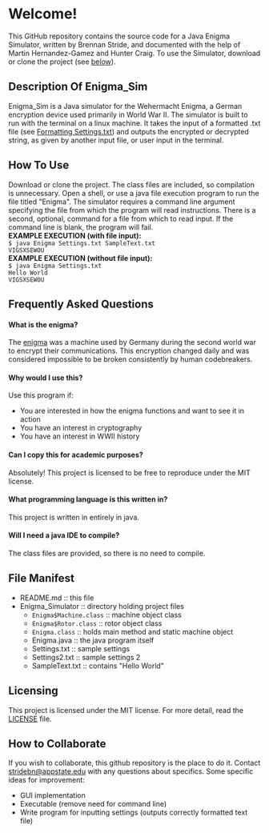 # Welcome!
This GitHub repository contains the source code for a Java Enigma Simulator, written by Brennan Stride, and documented with the help of Martin Hernandez-Gamez and Hunter Craig. To use the Simulator, download or clone the project (see [below](#frequently-asked-questions)).

## Description Of Enigma_Sim 
Enigma_Sim is a Java simulator for the Wehermacht Enigma, a German encryption device used primarily in World War II. The simulator is built to run with the terminal on a linux machine. It takes the input of a formatted .txt file (see [Formatting Settings.txt](#formatting-settings)) and outputs the encrypted or decrypted string, as given by another input file, or user input in the terminal.

## How To Use
Download or clone the project. The class files are included, so compilation is unnecessary. Open a shell, or use a java file execution program to run the file titled "Enigma". The simulator requires a command line argument specifying the file from which the program will read instructions. There is a second, optional, command for a file from which to read input. If the command line is blank, the program will fail.  
    **EXAMPLE EXECUTION (with file input):**   
    `$ java Enigma Settings.txt SampleText.txt`  
    `VIGSXSEWOU`   
    **EXAMPLE EXECUTION (without file input):**   
    `$ java Enigma Settings.txt`  
    `Hello World`  
    `VIGSXSEWOU`  

## Frequently Asked Questions
#### What is the enigma?
   The [enigma](https://en.wikipedia.org/wiki/Enigma_machine) was a machine used by Germany during the second world war to encrypt their  communications. This encryption changed daily and was considered impossible to be broken consistently by human codebreakers. 
#### Why would I use this?
   Use this program if:
   * You are interested in how the enigma functions and want to see it in action
   * You have an interest in cryptography
   * You have an interest in WWII history
#### Can I copy this for academic purposes?
   Absolutely! This project is licensed to be free to reproduce under the MIT license.
#### What programming language is this written in?
   This project is written in entirely in java.
#### Will I need a java IDE to compile?
   The class files are provided, so there is no need to compile.
   
## File Manifest
+ README.md                     :: this file
+ Enigma_Simulator              :: directory holding project files
  + `Enigma$Machine.class`      :: machine object class
  + `Enigma$Rotor.class`        :: rotor object class
  + `Enigma.class`              :: holds main method and static machine object
  + Enigma.java                 :: the java program itself
  + Settings.txt                :: sample settings
  + Settings2.txt               :: sample settings 2
  + SampleText.txt              :: contains "Hello World"

## Licensing
This project is licensed under the MIT license. For more detail, read the [LICENSE](https://github.com/stridebn/Enigma_Sim/blob/master/LICENSE) file.

## How to Collaborate
If you wish to collaborate, this github repository is the place to do it. Contact <stridebn@appstate.edu> with any questions about specifics.
Some specific ideas for improvement:
+ GUI implementation
+ Executable (remove need for command line)
+ Write program for inputting settings (outputs correctly formatted text file)
